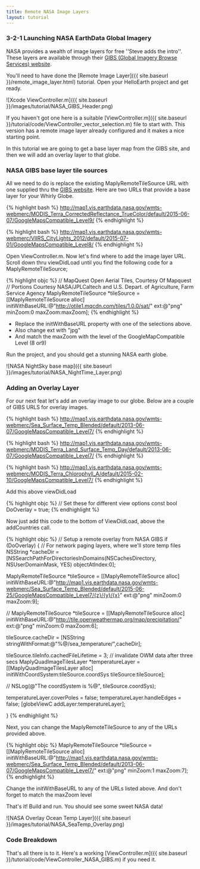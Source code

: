 ```yaml
---
title: Remote NASA Image Layers
layout: tutorial
---
```



### 3-2-1 Launching NASA EarthData Global Imagery

NASA provides a wealth of image layers for free ''Steve adds the intro''.  These layers are available through their [GIBS (Global Imagery Browse Services) website](https://earthdata.nasa.gov/about/science-system-description/eosdis-components/global-imagery-browse-services-gibs).

You'll need to have done the [Remote Image Layer]({{ site.baseurl }}/remote_image_layer.html) tutorial.  Open your HelloEarth project and get ready.

![Xcode ViewController.m]({{ site.baseurl }}/images/tutorial/NASA_GIBS_Header.png)

If you haven't got one here is a suitable [ViewController.m]({{ site.baseurl }}/tutorial/code/ViewController_vector_selection.m) file to start with.  This version has a remote image layer already configured and it makes a nice starting point.

In this tutorial we are going to get a base layer map from the GIBS site, and then we will add an overlay layer to that globe.

### NASA GIBS base layer tile sources  

All we need to do is replace the existing MaplyRemoteTileSource URL with one supplied thru the [GIBS website](https://wiki.earthdata.nasa.gov/display/GIBS/GIBS+Available+Imagery+Products#expand-CorrectedReflectance5Products).  Here are two URLs that provide a base layer for your Whirly Globe.

{% highlight bash %}
http://map1.vis.earthdata.nasa.gov/wmts-webmerc/MODIS_Terra_CorrectedReflectance_TrueColor/default/2015-06-07/GoogleMapsCompatible_Level9/
{% endhighlight %}

{% highlight bash %}
http://map1.vis.earthdata.nasa.gov/wmts-webmerc/VIIRS_CityLights_2012/default/2015-07-01/GoogleMapsCompatible_Level8/
{% endhighlight %}

Open ViewController.m. Now let's find where to add the image layer URL.  Scroll down thru viewDidLoad until you find the following code for a MaplyRemoteTileSource;

{% highlight objc %}
// MapQuest Open Aerial Tiles, Courtesy Of Mapquest
// Portions Courtesy NASA/JPL­Caltech and U.S. Depart. of Agriculture, Farm Service Agency
MaplyRemoteTileSource *tileSource =
[[MaplyRemoteTileSource alloc]
    initWithBaseURL:@"http://otile1.mqcdn.com/tiles/1.0.0/sat/"
    ext:@"png" minZoom:0 maxZoom:maxZoom];
{% endhighlight %}

- Replace the initWithBaseURL property with one of the selections above.
- Also change ext with "jpg"
- And match the maxZoom with the level of the GoogleMapCompatible Level (8 or9)

Run the project, and you should get a stunning NASA earth globe.

![NASA NightSky base map]({{ site.baseurl }}/images/tutorial/NASA_NightTime_Layer.png)

### Adding an Overlay Layer

For our next feat let's add an overlay image to our globe.  Below are a couple of GIBS URLS for overlay images.

{% highlight bash %}
http://map1.vis.earthdata.nasa.gov/wmts-webmerc/Sea_Surface_Temp_Blended/default/2013-06-07/GoogleMapsCompatible_Level7/
{% endhighlight %}

{% highlight bash %}
http://map1.vis.earthdata.nasa.gov/wmts-webmerc/MODIS_Terra_Land_Surface_Temp_Day/default/2013-06-07/GoogleMapsCompatible_Level7/
{% endhighlight %}

{% highlight bash %}
http://map1.vis.earthdata.nasa.gov/wmts-webmerc/MODIS_Terra_Chlorophyll_A/default/2015-02-10/GoogleMapsCompatible_Level7/
{% endhighlight %}

Add this above viewDidLoad

{% highlight objc %}
// Set these for different view options
const bool DoOverlay = true;
{% endhighlight %}

Now just add this code to the bottom of ViewDidLoad, above the addCountries call.

{% highlight objc %}
// Setup a remote overlay from NASA GIBS
if (DoOverlay)
{
// For network paging layers, where we'll store temp files
NSString *cacheDir = [NSSearchPathForDirectoriesInDomains(NSCachesDirectory, NSUserDomainMask, YES)  objectAtIndex:0];

MaplyRemoteTileSource *tileSource = [[MaplyRemoteTileSource alloc] initWithBaseURL:@"http://map1.vis.earthdata.nasa.gov/wmts-webmerc/Sea_Surface_Temp_Blended/default/2015-06-25/GoogleMapsCompatible_Level7/{z}/{y}/{x}" ext:@"png" minZoom:0 maxZoom:9];

//     MaplyRemoteTileSource *tileSource = [[MaplyRemoteTileSource alloc] initWithBaseURL:@"http://tile.openweathermap.org/map/precipitation/" ext:@"png" minZoom:0 maxZoom:6];

tileSource.cacheDir = [NSString stringWithFormat:@"%@/sea_temperature/",cacheDir];

tileSource.tileInfo.cachedFileLifetime = 3; // invalidate OWM data after three secs
MaplyQuadImageTilesLayer *temperatureLayer = [[MaplyQuadImageTilesLayer alloc] initWithCoordSystem:tileSource.coordSys tileSource:tileSource];

//       NSLog(@"The coordSystem is %@", tileSource.coordSys);

temperatureLayer.coverPoles = false;
temperatureLayer.handleEdges = false;
[globeViewC addLayer:temperatureLayer];

}
{% endhighlight %}

Next, you can change the MaplyRemoteTileSource to any of the URLs provided above.

{% highlight objc %}
MaplyRemoteTileSource *tileSource = [[MaplyRemoteTileSource alloc] initWithBaseURL:@"http://map1.vis.earthdata.nasa.gov/wmts-webmerc/Sea_Surface_Temp_Blended/default/2013-06-07/GoogleMapsCompatible_Level7/"
ext:@"png" minZoom:1 maxZoom:7];
{% endhighlight %}
 
Change the initWithBaseURL to any of the URLs listed above.
And don't forget to match the maxZoom level


That's it! Build and run.  You should see some sweet NASA data! 

![NASA Overlay Ocean Temp Layer]({{ site.baseurl }}/images/tutorial/NASA_SeaTemp_Overlay.png)

### Code Breakdown

That's all there is to it.  Here's a working [ViewController.m]({{ site.baseurl }}/tutorial/code/ViewController_NASA_GIBS.m) if you need it.
